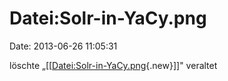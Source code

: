 Datei:Solr-in-YaCy.png
======================

Date: 2013-06-26 11:05:31

löschte
„\[\[[Datei:Solr-in-YaCy.png](http://www.yacy-websuche.de/wiki/index.php?title=Datei:Solr-in-YaCy.png&action=edit&redlink=1 "Datei:Solr-in-YaCy.png (Seite nicht vorhanden)"){.new}\]\]"
veraltet
